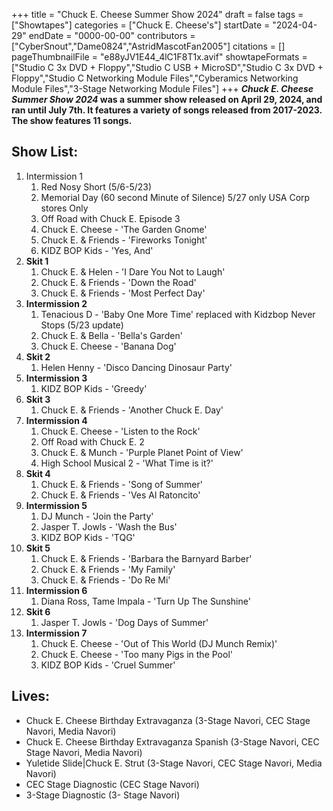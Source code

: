 +++
title = "Chuck E. Cheese Summer Show 2024"
draft = false
tags = ["Showtapes"]
categories = ["Chuck E. Cheese's"]
startDate = "2024-04-29"
endDate = "0000-00-00"
contributors = ["CyberSnout","Dame0824","AstridMascotFan2005"]
citations = []
pageThumbnailFile = "e88yJV1E44_4lC1F8T1x.avif"
showtapeFormats = ["Studio C 3x DVD + Floppy","Studio C USB + MicroSD","Studio C 3x DVD + Floppy","Studio C Networking Module Files","Cyberamics Networking Module Files","3-Stage Networking Module Files"]
+++
***Chuck E. Cheese Summer Show 2024* was a summer show released on April 29, 2024, and ran until July 7th. It features a variety of songs released from 2017-2023. The show features 11 songs.**

## Show List:

1.  Intermission 1
    1.  Red Nosy Short (5/6-5/23)
    2.  Memorial Day (60 second Minute of Silence) 5/27 only USA Corp stores Only
    3.  Off Road with Chuck E. Episode 3
    4.  Chuck E. Cheese - 'The Garden Gnome'
    5.  Chuck E. & Friends - 'Fireworks Tonight'
    6.  KIDZ BOP Kids - 'Yes, And'
2.  **Skit 1**
    1.  Chuck E. & Helen - 'I Dare You Not to Laugh'
    2.  Chuck E. & Friends - 'Down the Road'
    3.  Chuck E. & Friends - 'Most Perfect Day'
3.  **Intermission 2**
    1.  Tenacious D - 'Baby One More Time' replaced with Kidzbop Never Stops (5/23 update)
    2.  Chuck E. & Bella - 'Bella's Garden'
    3.  Chuck E. Cheese - 'Banana Dog'
4.  **Skit 2**
    1.  Helen Henny - 'Disco Dancing Dinosaur Party'
5.  **Intermission 3**
    1.  KIDZ BOP Kids - 'Greedy'
6.  **Skit 3**
    1.  Chuck E. & Friends - 'Another Chuck E. Day'
7.  **Intermission 4**
    1.  Chuck E. Cheese - 'Listen to the Rock'
    2.  Off Road with Chuck E. 2
    3.  Chuck E. & Munch - 'Purple Planet Point of View'
    4.  High School Musical 2 - 'What Time is it?'
8.  **Skit 4**
    1.  Chuck E. & Friends - 'Song of Summer'
    2.  Chuck E. & Friends - 'Ves Al Ratoncito'
9.  **Intermission 5**
    1.  DJ Munch - 'Join the Party'
    2.  Jasper T. Jowls - 'Wash the Bus'
    3.  KIDZ BOP Kids - 'TQG'
10. **Skit 5**
    1.  Chuck E. & Friends - 'Barbara the Barnyard Barber'
    2.  Chuck E. & Friends - 'My Family'
    3.  Chuck E. & Friends - 'Do Re Mi'
11. **Intermission 6**
    1.  Diana Ross, Tame Impala - 'Turn Up The Sunshine'
12. **Skit 6**
    1.  Jasper T. Jowls - 'Dog Days of Summer'
13. **Intermission 7**
    1.  Chuck E. Cheese - 'Out of This World (DJ Munch Remix)'
    2.  Chuck E. Cheese - 'Too many Pigs in the Pool'
    3.  KIDZ BOP Kids - 'Cruel Summer'

## Lives:

- Chuck E. Cheese Birthday Extravaganza (3-Stage Navori, CEC Stage Navori, Media Navori)
- Chuck E. Cheese Birthday Extravaganza Spanish (3-Stage Navori, CEC Stage Navori, Media Navori)
- Yuletide Slide|Chuck E. Strut (3-Stage Navori, CEC Stage Navori, Media Navori)
- CEC Stage Diagnostic (CEC Stage Navori)
- 3-Stage Diagnostic (3- Stage Navori)
